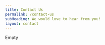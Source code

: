 ```yaml
---
title: Contact Us
permalink: /contact-us
subHeading: We would love to hear from you!
layout: contact
---
```


Empty